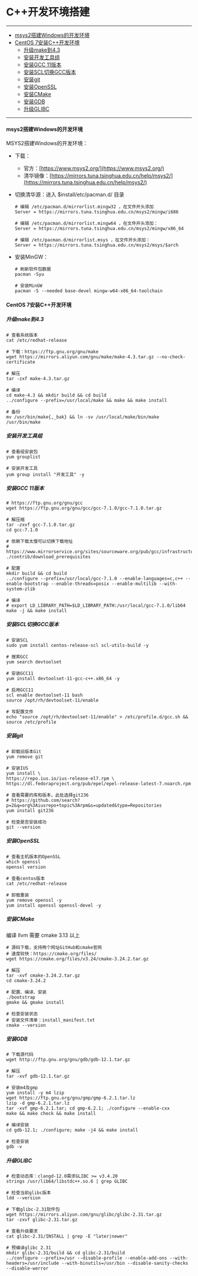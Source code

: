 # C++开发环境搭建
---

- [msys2搭建Windows的开发环境](#msys2搭建windows的开发环境)
- [CentOS 7安装C++开发环境](#centos-7安装c++开发环境)
  - [升级make到4.3](#升级make到4.3)
  - [安装开发工具组](#安装开发工具组)
  - [安装GCC 11版本](#安装gcc-11版本)
  - [安装SCL切换GCC版本](#安装scl切换gcc版本)
  - [安装git](#安装git)
  - [安装OpenSSL](#安装openssl)
  - [安装CMake](#安装cmake)
  - [安装GDB](#安装gdb)
  - [升级GLIBC](#升级glibc)


---




#### msys2搭建Windows的开发环境

MSYS2搭建Windows的开发环境：

+ 下载：

  + 官方：[https://www.msys2.org/](https://www.msys2.org/)
  + 清华镜像：[https://mirrors.tuna.tsinghua.edu.cn/help/msys2/](https://mirrors.tuna.tsinghua.edu.cn/help/msys2/)

+ 切换清华源：进入 $install/etc/pacman.d/ 目录

  ```shell
  # 编辑 /etc/pacman.d/mirrorlist.mingw32 ，在文件开头添加
  Server = https://mirrors.tuna.tsinghua.edu.cn/msys2/mingw/i686
  
  # 编辑 /etc/pacman.d/mirrorlist.mingw64 ，在文件开头添加：
  Server = https://mirrors.tuna.tsinghua.edu.cn/msys2/mingw/x86_64
  
  # 编辑 /etc/pacman.d/mirrorlist.msys ，在文件开头添加：
  Server = https://mirrors.tuna.tsinghua.edu.cn/msys2/msys/$arch
  ```

+ 安装MinGW：

  ```shell
  # 刷新软件包数据
  pacman -Syu
  
  # 安装MinGW
  pacman -S --needed base-devel mingw-w64-x86_64-toolchain
  ```



#### CentOS 7安装C++开发环境

##### 升级make到4.3

```shell
# 查看系统版本
cat /etc/redhat-release

# 下载：https://ftp.gnu.org/gnu/make
wget https://mirrors.aliyun.com/gnu/make/make-4.3.tar.gz --no-check-certificate

# 解压
tar -zxf make-4.3.tar.gz

# 编译
cd make-4.3 && mkdir build && cd build
../configure --prefix=/usr/local/make && make && make install

# 备份
mv /usr/bin/make{,_bak} && ln -sv /usr/local/make/bin/make /usr/bin/make
```

##### 安装开发工具组

```shell
# 查看组安装包
yum grouplist

# 安装开发工具
yum group install "开发工具" -y
```

##### 安装GCC 11版本

```shell
# https://ftp.gnu.org/gnu/gcc
wget https://ftp.gnu.org/gnu/gcc/gcc-7.1.0/gcc-7.1.0.tar.gz

# 解压缩
tar -zxvf gcc-7.1.0.tar.gz
cd gcc-7.1.0

# 依赖下载太慢可以切换下载地址
# https://www.mirrorservice.org/sites/sourceware.org/pub/gcc/infrastructure/
./contrib/download_prerequisites

# 配置
mkdir build && cd build
../configure --prefix=/usr/local/gcc-7.1.0 --enable-languages=c,c++ --enable-bootstrap --enable-threads=posix --enable-multilib --with-system-zlib

# 编译
# export LD_LIBRARY_PATH=$LD_LIBRARY_PATH:/usr/local/gcc-7.1.0/lib64
make -j && make install
```



##### 安装SCL切换GCC版本

```shell
# 安装SCL
sudo yum install centos-release-scl scl-utils-build -y

# 搜索GCC
yum search devtoolset

# 安装GCC11
yum install devtoolset-11-gcc-c++.x86_64 -y

# 启用GCC11
scl enable devtoolset-11 bash
source /opt/rh/devtoolset-11/enable

# 写配置文件
echo "source /opt/rh/devtoolset-11/enable" > /etc/profile.d/gcc.sh && source /etc/profile
```

##### 安装git

```shell
# 卸载旧版本Git
yum remove git

# 安装IUS
yum install \
https://repo.ius.io/ius-release-el7.rpm \
https://dl.fedoraproject.org/pub/epel/epel-release-latest-7.noarch.rpm

# 查看需要的库和版本，此处选择git236
# https://github.com/search?p=2&q=org%3Aiusrepo+topic%3Arpm&s=updated&type=Repositories
yum install git236

# 检查是否安装成功
git --version
```

##### 安装OpenSSL

```shell
# 查看主机版本的OpenSSL
which openssl
openssl version

# 查看centos版本
cat /etc/redhat-release

# 卸载重装
yum remove openssl -y
yum install openssl openssl-devel -y
```

##### 安装CMake

编译 llvm 需要 cmake 3.13 以上

```shell
# 源码下载，支持两个网址GitHub和cmake官网
# 速度较快：https://cmake.org/files/
wget https://cmake.org/files/v3.24/cmake-3.24.2.tar.gz

# 解压
tar -xvf cmake-3.24.2.tar.gz
cd cmake-3.24.2

# 配置、编译、安装
./bootstrap
gmake && gmake install

# 检查安装状态
# 安装文件清单：install_manifest.txt
cmake --version
```

##### 安装GDB

```shell
# 下载源代码
wget http://ftp.gnu.org/gnu/gdb/gdb-12.1.tar.gz

# 解压
tar -xvf gdb-12.1.tar.gz

# 安装m4及gmp
yum install -y m4 lzip
wget https://ftp.gnu.org/gnu/gmp/gmp-6.2.1.tar.lz
lzip -d gmp-6.2.1.tar.lz
tar -xvf gmp-6.2.1.tar; cd gmp-6.2.1; ./configure --enable-cxx
make && make check && make install

# 编译安装
cd gdb-12.1; ./configure; make -j4 && make install

# 检查安装
gdb -v
```

##### 升级GLIBC

```shell
# 检查动态库：clangd-12.0需求GLIBC >= v3.4.20
strings /usr/lib64/libstdc++.so.6 | grep GLIBC

# 检查当前glibc版本
ldd --version

# 下载glibc-2.31软件包
wget https://mirrors.aliyun.com/gnu/glibc/glibc-2.31.tar.gz
tar -zxvf glibc-2.31.tar.gz

# 查看升级要求
cat glibc-2.31/INSTALL | grep -E "later|newer"

# 预编译glibc 2.31
mkdir glibc-2.31/build && cd glibc-2.31/build
../configure --prefix=/usr --disable-profile --enable-add-ons --with-headers=/usr/include --with-binutils=/usr/bin --disable-sanity-checks --disable-werror
```


